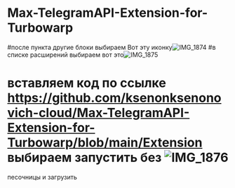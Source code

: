 # Max-TelegramAPI-Extension-for-Turbowarp 
#после пункта другие блоки выбираем
Вот эту иконку![IMG_1874](https://github.com/user-attachments/assets/ab16c37c-1ba6-4011-b12e-2a50a7a86f0a)
#в списке расширений выбираем вот это![IMG_1875](https://github.com/user-attachments/assets/0f8798eb-ed27-42b3-a764-60baee01c9bc)
# вставляем код по ссылке https://github.com/ksenonksenonovich-cloud/Max-TelegramAPI-Extension-for-Turbowarp/blob/main/Extension выбираем запустить без ![IMG_1876](https://github.com/user-attachments/assets/d73381e7-f921-4efc-950c-9a26096c34c4)
песочницы и загрузить

